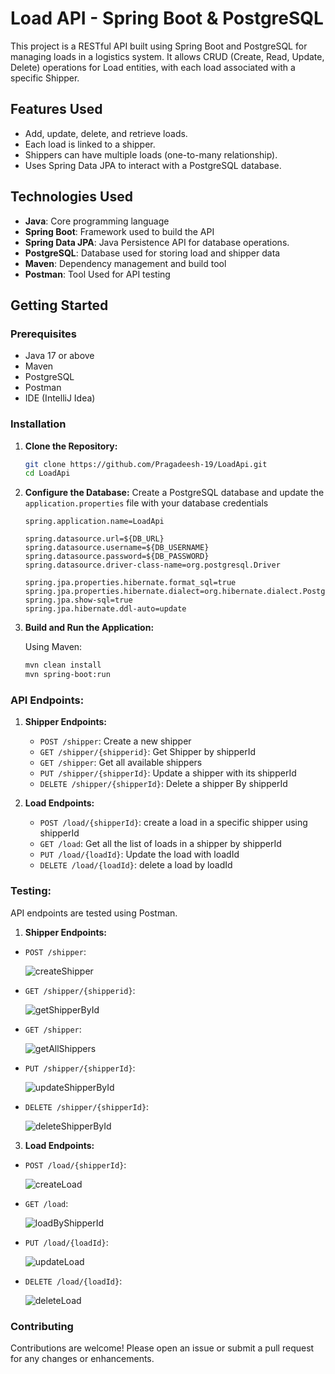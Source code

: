 # Load API - Spring Boot & PostgreSQL

This project is a RESTful API built using Spring Boot and PostgreSQL for managing loads in a logistics system. It allows CRUD (Create, Read, Update, Delete) operations for Load entities, with each load associated with a specific Shipper.

## Features Used
- Add, update, delete, and retrieve loads.
- Each load is linked to a shipper.
- Shippers can have multiple loads (one-to-many relationship).
- Uses Spring Data JPA to interact with a PostgreSQL database.

## Technologies Used
- **Java**: Core programming language
- **Spring Boot**: Framework used to build the API
- **Spring Data JPA**: Java Persistence API for database operations.
- **PostgreSQL**: Database used for storing load and shipper data
- **Maven**: Dependency management and build tool
- **Postman**: Tool Used for API testing

## Getting Started

### Prerequisites

- Java 17 or above
- Maven
- PostgreSQL
- Postman
- IDE (IntelliJ Idea)

### Installation

1. **Clone the Repository:**

   ``` bash
   git clone https://github.com/Pragadeesh-19/LoadApi.git
   cd LoadApi
   ```

2. **Configure the Database:**
   Create a PostgreSQL database and update the `application.properties` file with your database credentials

   ``` Properties
   spring.application.name=LoadApi

   spring.datasource.url=${DB_URL}
   spring.datasource.username=${DB_USERNAME}
   spring.datasource.password=${DB_PASSWORD}
   spring.datasource.driver-class-name=org.postgresql.Driver
    
   spring.jpa.properties.hibernate.format_sql=true
   spring.jpa.properties.hibernate.dialect=org.hibernate.dialect.PostgreSQLDialect
   spring.jpa.show-sql=true
   spring.jpa.hibernate.ddl-auto=update
   ```

3. **Build and Run the Application:**
   
   Using Maven:

   ```bash
   mvn clean install
   mvn spring-boot:run
   ```

### API Endpoints:

1. **Shipper Endpoints:**
   - `POST /shipper`:               Create a new shipper
   - `GET /shipper/{shipperid}`:    Get Shipper by shipperId
   - `GET /shipper`:                Get all available shippers
   - `PUT /shipper/{shipperId}`:    Update a shipper with its shipperId
   - `DELETE /shipper/{shipperId}`: Delete a shipper By shipperId
  
2. **Load Endpoints:**
   - `POST /load/{shipperId}`: create a load in a specific shipper using shipperId
   - `GET /load`:              Get all the list of loads in a shipper by shipperId
   - `PUT /load/{loadId}`:     Update the load with loadId
   - `DELETE /load/{loadId}`:  delete a load by loadId
  
### Testing:

  API endpoints are tested using Postman.

1. **Shipper Endpoints:**
   
  - `POST /shipper`:

    ![createShipper](https://github.com/user-attachments/assets/4c162157-7556-49be-adcc-348c8af9ee4f)

  - `GET /shipper/{shipperid}`:

    ![getShipperById](https://github.com/user-attachments/assets/03b94b6b-8261-4d71-bb27-5fbf0725b602)

  - `GET /shipper`:

    ![getAllShippers](https://github.com/user-attachments/assets/b04d4058-3ae7-406f-8730-8d8ebf91f14b)

  - `PUT /shipper/{shipperId}`:

    ![updateShipperById](https://github.com/user-attachments/assets/69fb8f86-d6a8-48ec-be66-2f8259e8d7b4)

  - `DELETE /shipper/{shipperId}`:

    ![deleteShipperById](https://github.com/user-attachments/assets/e476d717-9e5e-435c-b9cd-c49f72ee1fab)

3. **Load Endpoints:**
   
  - `POST /load/{shipperId}`:

    ![createLoad](https://github.com/user-attachments/assets/0c36921f-9bee-4e19-b2db-3ab7f5406b8f)

  - `GET /load`:

    ![loadByShipperId](https://github.com/user-attachments/assets/ab3c1e4c-90c8-463d-979e-b048d97ea243)

  - `PUT /load/{loadId}`:

    ![updateLoad](https://github.com/user-attachments/assets/29469538-2a35-4364-9651-d90b65c2c22f)

  - `DELETE /load/{loadId}`:

    ![deleteLoad](https://github.com/user-attachments/assets/5d4e1561-9e3b-459d-b07e-85eeacaa8d82)


### Contributing

Contributions are welcome! Please open an issue or submit a pull request for any changes or enhancements.

